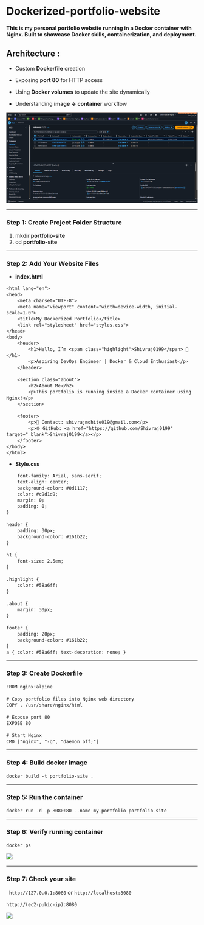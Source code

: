 # Dockerized-portfolio-website
**This is my personal portfolio website running in a Docker container with Nginx. Built to showcase Docker skills, containerization, and deployment.**

## Architecture :
* Custom **Dockerfile** creation

* Exposing **port 80** for HTTP access

* Using **Docker volumes** to update the site dynamically

* Understanding **image → container** workflow

![](https://github.com/Shivraj0199/Dockerized-portfolio-website/blob/main/Img/Screenshot%202025-10-06%20121617.png)

---

### Step 1: Create Project Folder Structure 

1. mkdir **portfolio-site**
2. cd **portfolio-site**
---

### Step 2: Add Your Website Files

* **index.html**

```<!DOCTYPE html>
<html lang="en">
<head>
    <meta charset="UTF-8">
    <meta name="viewport" content="width=device-width, initial-scale=1.0">
    <title>My Dockerized Portfolio</title>
    <link rel="stylesheet" href="styles.css">
</head>
<body>
    <header>
        <h1>Hello, I’m <span class="highlight">Shivraj0199</span> 👋</h1>
        <p>Aspiring DevOps Engineer | Docker & Cloud Enthusiast</p>
    </header>

    <section class="about">
        <h2>About Me</h2>
        <p>This portfolio is running inside a Docker container using Nginx!</p>
    </section>

    <footer>
        <p>📧 Contact: shivrajmohite019@gmail.com</p>
        <p>🌐 GitHub: <a href="https://github.com/Shivraj0199" target="_blank">Shivraj0199</a></p>
    </footer>
</body>
</html>
```
* **Style.css**

```body {
    font-family: Arial, sans-serif;
    text-align: center;
    background-color: #0d1117;
    color: #c9d1d9;
    margin: 0;
    padding: 0;
}

header {
    padding: 30px;
    background-color: #161b22;
}

h1 {
    font-size: 2.5em;
}

.highlight {
    color: #58a6ff;
}

.about {
    margin: 30px;
}

footer {
    padding: 20px;
    background-color: #161b22;
}
a { color: #58a6ff; text-decoration: none; }
```
---

### Step 3: Create Dockerfile

```# Use Nginx base image
FROM nginx:alpine

# Copy portfolio files into Nginx web directory
COPY . /usr/share/nginx/html

# Expose port 80
EXPOSE 80

# Start Nginx
CMD ["nginx", "-g", "daemon off;"]
```

---

### Step 4: Build docker image

```docker build -t portfolio-site .```

---

### Step 5: Run the container

```docker run -d -p 8080:80 --name my-portfolio portfolio-site```

---

### Step 6: Verify running container

``` docker ps ```

![](https://github.com/Shivraj0199/Dockerized-portfolio-website/blob/main/Img/Screenshot%202025-10-06%20115824.png)

---

### Step 7: Check your site 

``` http://127.0.0.1:8080``` or ```http://localhost:8080```

``` http://(ec2-pubic-ip):8080 ```

![](https://github.com/Shivraj0199/Dockerized-portfolio-website/blob/main/Img/Screenshot%202025-10-06%20115309.png)

